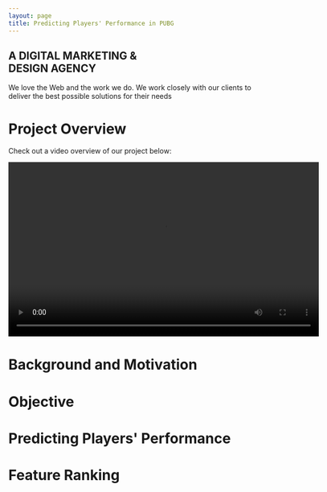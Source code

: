 ```yaml
---
layout: page
title: Predicting Players' Performance in PUBG
---
```


<!-- Slider Start -->
<section id="slider">
  <div class="container">
    <div class="row">
      <div class="col-md-10 col-md-offset-2">
        <div class="block">
          <h1 class="animated fadeInUp">A DIGITAL MARKETING &#38; <br> DESIGN AGENCY</h1>
          <p class="animated fadeInUp">We love the Web and the work we do. We work closely with our clients to deliver the best possible solutions for their needs</p>
        </div>
      </div>
    </div>
  </div>
</section>

# Project Overview
Check out a video overview of our project below:

<center>
<video width="618" height="347" controls preload>
    <source src="video.mp4" media="only screen and (min-device-width: 568px)"></source>
    <source src="video.iphone.mp4" media="only screen and (max-device-width: 568px)"></source>
</video>
</center>

# Background and Motivation

# Objective

# Predicting Players' Performance

# Feature Ranking
